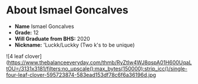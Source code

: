 # About Ismael Goncalves

- **Name** Ismael Goncalves
- **Grade:** 12
 - **Will Graduate from BHS:** 2020
- **Nickname:** 'Luckk/Luckky (Two k's to be unique)

![4 leaf clover](https://www.thebalanceeveryday.com/thmb/RyZtIw4WJ8qspA01H600UqaLtOU=/3131x3181/filters:no_upscale():max_bytes(150000):strip_icc()/single-four-leaf-clover-595723874-583ead153df78c6f6a36196d.jpg